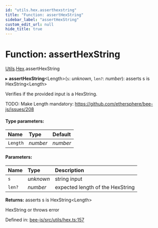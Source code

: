 ```yaml
---
id: "utils.hex.asserthexstring"
title: "Function: assertHexString"
sidebar_label: "assertHexString"
custom_edit_url: null
hide_title: true
---
```


# Function: assertHexString

[Utils](../modules/utils.md).[Hex](../modules/utils.hex.md).assertHexString

▸ **assertHexString**<Length\>(`s`: *unknown*, `len?`: *number*): asserts s is HexString<Length\>

Verifies if the provided input is a HexString.

TODO: Make Length mandatory: https://github.com/ethersphere/bee-js/issues/208

#### Type parameters:

Name | Type | Default |
:------ | :------ | :------ |
`Length` | *number* | *number* |

#### Parameters:

Name | Type | Description |
:------ | :------ | :------ |
`s` | *unknown* | string input   |
`len?` | *number* | expected length of the HexString   |

**Returns:** asserts s is HexString<Length\>

HexString or throws error

Defined in: [bee-js/src/utils/hex.ts:157](https://github.com/ethersphere/bee-js/blob/9a547fe/src/utils/hex.ts#L157)
